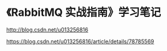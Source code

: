 # 《RabbitMQ 实战指南》学习笔记

<http://blog.csdn.net/u013256816>

<https://blog.csdn.net/u013256816/article/details/78785569>